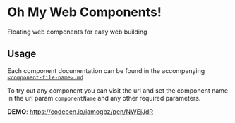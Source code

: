 # Oh My Web Components!

Floating web components for easy web building

## Usage

Each component documentation can be found in the accompanying [`<component-file-name>.md`](components/)

To try out any component you can visit the url and set the component name in the url param `componentName` and any other required parameters.

__DEMO__: https://codepen.io/iamogbz/pen/NWEjJdR
